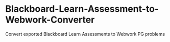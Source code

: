 Blackboard-Learn-Assessment-to-Webwork-Converter
================================================

Convert exported Blackboard Learn Assessments to Webwork PG problems

